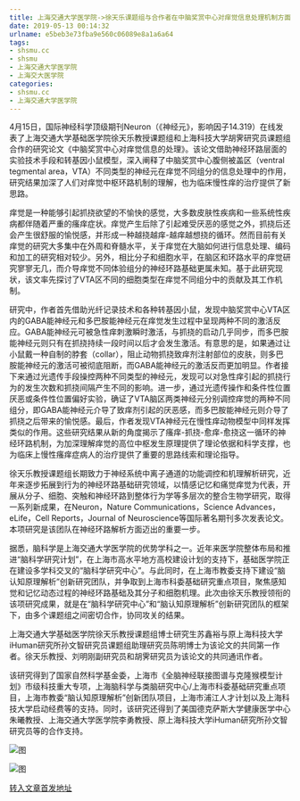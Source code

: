 ```yaml
---
title: 上海交通大学医学院->徐天乐课题组与合作者在中脑奖赏中心对痒觉信息处理机制方面取得重要进展 | shsmu.cc
date: 2019-05-13 00:14:32
urlname: e5beb3e73fba9e560c06089e8a1a6a64
tags: 
- shsmu.cc
- shsmu
- 上海交通大学医学院
- 上海交大医学院
categories:
- shsmu.cc
- 上海交通大学医学院
---
```



4月15日，国际神经科学顶级期刊Neuron（《神经元》，影响因子14.319）在线发表了上海交通大学基础医学院徐天乐教授课题组和上海科技大学胡霁研究员课题组合作的研究论文《中脑奖赏中心对痒觉信息的处理》。该论文借助神经环路层面的实验技术手段和转基因小鼠模型，深入阐释了中脑奖赏中心腹侧被盖区（ventral tegmental area，VTA）不同类型的神经元在痒觉不同组分的信息处理中的作用，研究结果加深了人们对痒觉中枢环路机制的理解，也为临床慢性痒的治疗提供了新思路。

痒觉是一种能够引起抓挠欲望的不愉快的感觉，大多数皮肤性疾病和一些系统性疾病都伴随着严重的瘙痒症状。痒觉产生后除了引起难受厌恶的感觉之外，抓挠后还会产生很舒服的愉悦感，并形成一种越挠越痒-越痒越想挠的循环。然而目前有关痒觉的研究大多集中在外周和脊髓水平，关于痒觉在大脑如何进行信息处理、编码和加工的研究相对较少。另外，相比分子和细胞水平，在脑区和环路水平的痒觉研究寥寥无几，而介导痒觉不同体验组分的神经环路基础更属未知。基于此研究现状，该文率先探讨了VTA区不同的细胞类型在痒觉不同组分中的贡献及其工作机制。

研究中，作者首先借助光纤记录技术和各种转基因小鼠，发现中脑奖赏中心VTA区内的GABA能神经元和多巴胺能神经元在痒觉发生过程中呈现两种不同的激活反应。GABA能神经元可被急性痒刺激瞬时激活，与抓挠的启动几乎同步，而多巴胺能神经元则只有在抓挠持续一段时间以后才会发生激活。有意思的是，如果通过让小鼠戴一种自制的脖套（collar），阻止动物抓挠致痒剂注射部位的皮肤，则多巴胺能神经元的激活可被彻底阻断，而GABA能神经元的激活反而更加明显。作者接下来通过光遗传手段操控两种不同类型的神经元，发现可以对急性痒引起的抓挠行为的发生次数和抓挠间隔产生不同的影响。进一步，通过光遗传操作和条件性位置厌恶或条件性位置偏好实验，确证了VTA脑区两类神经元分别调控痒觉的两种不同组分，即GABA能神经元介导了致痒剂引起的厌恶感，而多巴胺能神经元则介导了抓挠之后带来的愉悦感。最后，作者发现VTA神经元在慢性痒动物模型中同样发挥类似的作用。这些研究结果从新的角度揭示了瘙痒-抓挠-愈痒-愈挠这一循环的神经环路机制，为加深理解痒觉的高位中枢发生原理提供了理论依据和科学支撑，也为临床上慢性瘙痒症病人的治疗提供了重要的思路线索和理论指导。

徐天乐教授课题组长期致力于神经系统中离子通道的功能调控和机理解析研究，近年来逐步拓展到行为的神经环路基础研究领域，以情感记忆和痛觉痒觉为代表，开展从分子、细胞、突触和神经环路到整体行为学等多层次的整合生物学研究，取得一系列新成果，在Neuron，Nature Communications，Science Advances，eLife，Cell Reports，Journal of Neuroscience等国际著名期刊多次发表论文。本项研究是该团队在神经环路解析方面迈出的重要一步。

据悉，脑科学是上海交通大学医学院的优势学科之一。近年来医学院整体布局和推进“脑科学研究计划”，在上海市高水平地方高校建设计划的支持下，基础医学院正在建设多学科交叉的“脑科学研究中心”。与此同时，在上海市教委支持下建设“脑认知原理解析”创新研究团队，并争取到上海巿科委基础研究重点项目，聚焦感知觉和记忆动态过程的神经环路基础及其分子和细胞机理。此次由徐天乐教授领衔的该项研究成果，就是在“脑科学研究中心”和“脑认知原理解析”创新研究团队的框架下，由多个课题组之间密切合作，协同攻关的结果。

上海交通大学基础医学院徐天乐教授课题组博士研究生苏鑫裕与原上海科技大学iHuman研究所孙文智研究员课题组助理研究员陈明博士为该论文的共同第一作者。徐天乐教授、刘明刚副研究员和胡霁研究员为该论文的共同通讯作者。

该研究得到了国家自然科学基金委，上海市《全脑神经联接图谱与克隆猴模型计划》市级科技重大专项，上海脑科学与类脑研究中心/上海市科委基础研究重点项目，上海市教委“脑认知原理解析”创新团队项目，上海市浦江人才计划以及上海科技大学启动经费等的支持。同时，该研究还得到了美国德克萨斯大学健康医学中心朱曦教授、上海交通大学医学院李勇教授、原上海科技大学iHuman研究所孙文智研究员等的合作支持。



![图](https://www.shsmu.edu.cn/__local/7/63/E5/A673B760AE851EE635D77CE9B71_451FA15D_1D832.jpg)

![图](https://www.shsmu.edu.cn/__local/A/79/82/E58C4FEA8D460E5FB7E8DB50727_D503AAB0_1768C.jpg)

[转入文章首发地址](https://www.shsmu.edu.cn/news/info/1002/16232.htm)